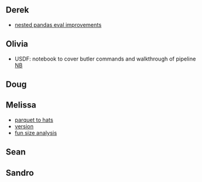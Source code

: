 ## Derek

- [nested pandas eval improvements](./nested_pandas_eval.ipynb)

## Olivia

- USDF: notebook to cover butler commands and walkthrough of pipeline [NB](https://nbviewer.org/github/lincc-frameworks/notebooks_lf/blob/main/sprints/2024/11_14/ci_hsc_pipeline.ipynb)

## Doug

## Melissa

- [parquet to hats](./parquet_to_hats.py)
- [version](./version.py)
- [fun size analysis](./ZTF%20source%20hipscat%20vs%20hats%20size.ipynb)

## Sean

## Sandro
